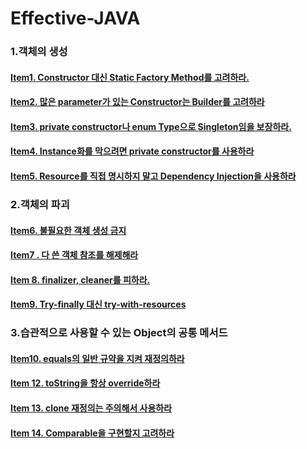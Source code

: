 # Effective-JAVA

### 1.객체의 생성
#### [Item1. Constructor 대신 Static Factory Method를 고려하라.](https://github.com/saechimdaeki/Effective-JAVA/blob/main/01%20%EA%B0%9D%EC%B2%B4%EC%9D%98%20%EC%83%9D%EC%84%B1.md#item1-constructor-%EB%8C%80%EC%8B%A0-static-factory-method%EB%A5%BC-%EA%B3%A0%EB%A0%A4%ED%95%98%EB%9D%BC)
#### [Item2. 많은 parameter가 있는 Constructor는 Builder를 고려하라](https://github.com/saechimdaeki/Effective-JAVA/blob/main/01%20%EA%B0%9D%EC%B2%B4%EC%9D%98%20%EC%83%9D%EC%84%B1.md#item2-%EB%A7%8E%EC%9D%80-parameter%EA%B0%80-%EC%9E%88%EB%8A%94-constructor%EB%8A%94-builder%EB%A5%BC-%EA%B3%A0%EB%A0%A4%ED%95%98%EB%9D%BC)
#### [Item3. private constructor나 enum Type으로 Singleton임을 보장하라.](https://github.com/saechimdaeki/Effective-JAVA/blob/main/01%20%EA%B0%9D%EC%B2%B4%EC%9D%98%20%EC%83%9D%EC%84%B1.md#item3-private-constructor%EB%82%98-enum-type%EC%9C%BC%EB%A1%9C-singleton%EC%9E%84%EC%9D%84-%EB%B3%B4%EC%9E%A5%ED%95%98%EB%9D%BC)
#### [Item4. Instance화를 막으려면 private constructor를 사용하라](https://github.com/saechimdaeki/Effective-JAVA/blob/main/01%20%EA%B0%9D%EC%B2%B4%EC%9D%98%20%EC%83%9D%EC%84%B1.md#item4-instance%ED%99%94%EB%A5%BC-%EB%A7%89%EC%9C%BC%EB%A0%A4%EB%A9%B4-private-constructor%EB%A5%BC-%EC%82%AC%EC%9A%A9%ED%95%98%EB%9D%BC)
#### [Item5. Resource를 직접 명시하지 말고 Dependency Injection을 사용하라](https://github.com/saechimdaeki/Effective-JAVA/blob/main/01%20%EA%B0%9D%EC%B2%B4%EC%9D%98%20%EC%83%9D%EC%84%B1.md#item5-resource%EB%A5%BC-%EC%A7%81%EC%A0%91-%EB%AA%85%EC%8B%9C%ED%95%98%EC%A7%80-%EB%A7%90%EA%B3%A0-dependency-injection%EC%9D%84-%EC%82%AC%EC%9A%A9%ED%95%98%EB%9D%BC)


### 2.객체의 파괴
#### [Item6. 불필요한 객체 생성 금지](https://github.com/saechimdaeki/Effective-JAVA/blob/main/02%20%EA%B0%9D%EC%B2%B4%EC%9D%98%20%ED%8C%8C%EA%B4%B4.md#item6-%EB%B6%88%ED%95%84%EC%9A%94%ED%95%9C-%EA%B0%9D%EC%B2%B4-%EC%83%9D%EC%84%B1-%EA%B8%88%EC%A7%80)
#### [Item7 . 다 쓴 객체 참조를 해제해라](https://github.com/saechimdaeki/Effective-JAVA/blob/main/02%20%EA%B0%9D%EC%B2%B4%EC%9D%98%20%ED%8C%8C%EA%B4%B4.md#item-7--%EB%8B%A4-%EC%93%B4-%EA%B0%9D%EC%B2%B4-%EC%B0%B8%EC%A1%B0%EB%A5%BC-%ED%95%B4%EC%A0%9C%ED%95%B4%EB%9D%BC)
#### [Item 8. finalizer, cleaner를 피하라.](https://github.com/saechimdaeki/Effective-JAVA/blob/main/02%20%EA%B0%9D%EC%B2%B4%EC%9D%98%20%ED%8C%8C%EA%B4%B4.md#item-8-finalizer-cleaner%EB%A5%BC-%ED%94%BC%ED%95%98%EB%9D%BC)
#### [Item9. Try-finally 대신 try-with-resources](https://github.com/saechimdaeki/Effective-JAVA/blob/main/02%20%EA%B0%9D%EC%B2%B4%EC%9D%98%20%ED%8C%8C%EA%B4%B4.md#item9-try-finally-%EB%8C%80%EC%8B%A0-try-with-resources)

### 3.습관적으로 사용할 수 있는 Object의 공통 메서드
#### [Item10. equals의 일반 규약을 지켜 재정의하라](https://github.com/saechimdaeki/Effective-JAVA/blob/main/03%20%EC%8A%B5%EA%B4%80%EC%A0%81%EC%9C%BC%EB%A1%9C%20%EC%82%AC%EC%9A%A9%ED%95%A0%20%EC%88%98%20%EC%9E%88%EB%8A%94%20object%EC%9D%98%20%EA%B3%B5%ED%86%B5%20%EB%A9%94%EC%86%8C%EB%93%9C.md#item10-equals%EC%9D%98-%EC%9D%BC%EB%B0%98-%EA%B7%9C%EC%95%BD%EC%9D%84-%EC%A7%80%EC%BC%9C-%EC%9E%AC%EC%A0%95%EC%9D%98%ED%95%98%EB%9D%BC)
#### [Item 12. toString을 항상 override하라](https://github.com/saechimdaeki/Effective-JAVA/blob/main/03%20%EC%8A%B5%EA%B4%80%EC%A0%81%EC%9C%BC%EB%A1%9C%20%EC%82%AC%EC%9A%A9%ED%95%A0%20%EC%88%98%20%EC%9E%88%EB%8A%94%20object%EC%9D%98%20%EA%B3%B5%ED%86%B5%20%EB%A9%94%EC%86%8C%EB%93%9C.md#item-12-tostring%EC%9D%84-%ED%95%AD%EC%83%81-override%ED%95%98%EB%9D%BC)
#### [Item 13. clone 재정의는 주의해서 사용하라](https://github.com/saechimdaeki/Effective-JAVA/blob/main/03%20%EC%8A%B5%EA%B4%80%EC%A0%81%EC%9C%BC%EB%A1%9C%20%EC%82%AC%EC%9A%A9%ED%95%A0%20%EC%88%98%20%EC%9E%88%EB%8A%94%20object%EC%9D%98%20%EA%B3%B5%ED%86%B5%20%EB%A9%94%EC%86%8C%EB%93%9C.md#item-13-clone-%EC%9E%AC%EC%A0%95%EC%9D%98%EB%8A%94-%EC%A3%BC%EC%9D%98%ED%95%B4%EC%84%9C-%EC%82%AC%EC%9A%A9%ED%95%98%EB%9D%BC)

#### [Item 14. Comparable을 구현할지 고려하라](https://github.com/saechimdaeki/Effective-JAVA/blob/main/03%20%EC%8A%B5%EA%B4%80%EC%A0%81%EC%9C%BC%EB%A1%9C%20%EC%82%AC%EC%9A%A9%ED%95%A0%20%EC%88%98%20%EC%9E%88%EB%8A%94%20object%EC%9D%98%20%EA%B3%B5%ED%86%B5%20%EB%A9%94%EC%86%8C%EB%93%9C.md#item-14-comparable%EC%9D%84-%EA%B5%AC%ED%98%84%ED%95%A0%EC%A7%80-%EA%B3%A0%EB%A0%A4%ED%95%98%EB%9D%BC)
